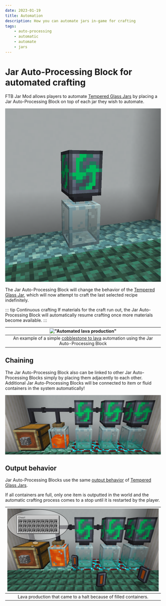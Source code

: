 ```yaml
---
date: 2023-01-19
title: Automation
description: How you can automate jars in-game for crafting
tags:
    - auto-processing
    - automatic
    - automate
    - jars
---
```


# Jar Auto-Processing Block for automated crafting

FTB Jar Mod allows players to automate [Tempered Glass Jars](./jars.md#tempered-glass-jar) by placing a Jar Auto-Processing Block on top of each jar they wish to automate.

![The Jar Auto-Processing Block placed on top of a Tempered Glass Jar](./images/automation/japb-front.png "The Jar Auto-Processing Block placed on top of a Tempered Glass Jar")

The Jar Auto-Processing Block will change the behavior of the [Tempered Glass Jar](./jars.md#tempered-glass-jar), which will now attempt to craft the last selected recipe indefinitely.

::: tip Continuous crafting
If materials for the craft run out, the Jar Auto-Processing Block will automatically resume crafting once more materials become available.
:::

| !["Automated lava production"](./images/automation/cobble-to-lava-automation.gif "Automated lava production") |
|:--:|
| <figcaption>An example of a simple [cobblestone to lava](../for-kubejs.md#cobblestone-to-lava-under-high-temperature) automation using the Jar Auto-Processing Block</figcaption> |

## Chaining

The Jar Auto-Processing Block also can be linked to other Jar Auto-Processing Blocks simply by placing them adjacently to each other. Additional Jar Auto-Processing Blocks will be connected to item or fluid containers in the system automatically!

!["Chained automation blocks"](./images/automation/chained-japb.png "Chained automation blocks")

## Output behavior

Jar Auto-Processing Blocks use the same [output behavior](./jars.md#output-behavior) of [Tempered Glass Jars](./jars.md#tempered-glass-jar).

If all containers are full, only one item is outputted in the world and the automatic crafting process comes to a stop until it is restarted by the player.

| !["Lava production full"](./images/automation/output-in-world.png "Lava production full") |
|:--:|
| <figcaption>Lava production that came to a halt because of filled containers.</figcaption> |

